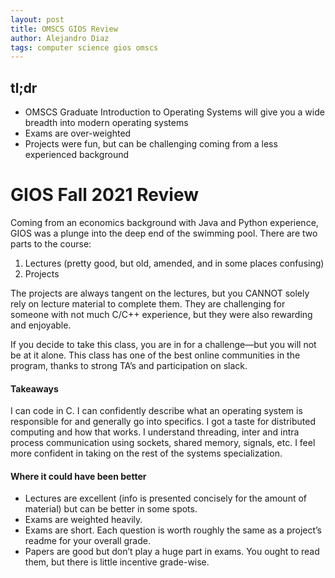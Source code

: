 ```yaml
---
layout: post
title: OMSCS GIOS Review
author: Alejandro Diaz
tags: computer science gios omscs
---
```


## tl;dr
* OMSCS Graduate Introduction to Operating Systems will give you a wide breadth into modern operating systems
* Exams are over-weighted
* Projects were fun, but can be challenging coming from a less experienced background

# GIOS Fall 2021 Review
Coming from an economics background with Java and Python experience, GIOS was a plunge into the deep end of the swimming pool. 
There are two parts to the course:

1. Lectures (pretty good, but old, amended, and in some places confusing)
2. Projects

The projects are always tangent on the lectures, but you CANNOT solely rely on lecture material to complete them. They are challenging for someone with not much C/C++ experience, but they were also rewarding and enjoyable.

If you decide to take this class, you are in for a challenge—but you will not be at it alone. This class has one of the best online communities in the program, thanks to strong TA’s and participation on slack.

#### Takeaways
I can code in C. I can confidently describe what an operating system is responsible for and generally go into specifics. I got a taste for distributed computing and how that works. I understand threading, inter and intra process communication using sockets, shared memory, signals, etc. I feel more confident in taking on the rest of the systems specialization.

#### Where it could have been better
* Lectures are excellent (info is presented concisely for the amount of material) but can be better in some spots.
* Exams are weighted heavily.
* Exams are short. Each question is worth roughly the same as a project’s readme for your overall grade.
* Papers are good but don’t play a huge part in exams. You ought to read them, but there is little incentive grade-wise.
